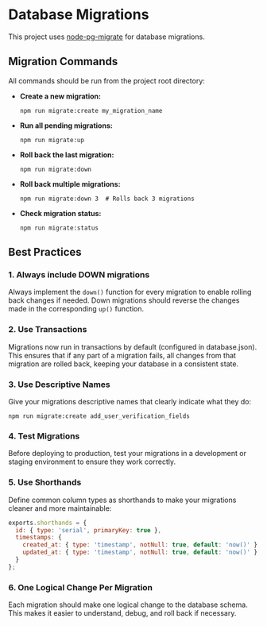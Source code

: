 # Database Migrations

This project uses [node-pg-migrate](https://github.com/salsita/node-pg-migrate) for database migrations.

## Migration Commands

All commands should be run from the project root directory:

- **Create a new migration:**
  ```
  npm run migrate:create my_migration_name
  ```

- **Run all pending migrations:**
  ```
  npm run migrate:up
  ```

- **Roll back the last migration:**
  ```
  npm run migrate:down
  ```

- **Roll back multiple migrations:**
  ```
  npm run migrate:down 3  # Rolls back 3 migrations
  ```

- **Check migration status:**
  ```
  npm run migrate:status
  ```

## Best Practices

### 1. Always include DOWN migrations

Always implement the `down()` function for every migration to enable rolling back changes if needed. Down migrations should reverse the changes made in the corresponding `up()` function.

### 2. Use Transactions

Migrations now run in transactions by default (configured in database.json). This ensures that if any part of a migration fails, all changes from that migration are rolled back, keeping your database in a consistent state.

### 3. Use Descriptive Names

Give your migrations descriptive names that clearly indicate what they do:
```
npm run migrate:create add_user_verification_fields
```

### 4. Test Migrations

Before deploying to production, test your migrations in a development or staging environment to ensure they work correctly.

### 5. Use Shorthands

Define common column types as shorthands to make your migrations cleaner and more maintainable:

```javascript
exports.shorthands = {
  id: { type: 'serial', primaryKey: true },
  timestamps: {
    created_at: { type: 'timestamp', notNull: true, default: 'now()' },
    updated_at: { type: 'timestamp', notNull: true, default: 'now()' }
  }
};
```

### 6. One Logical Change Per Migration

Each migration should make one logical change to the database schema. This makes it easier to understand, debug, and roll back if necessary.
